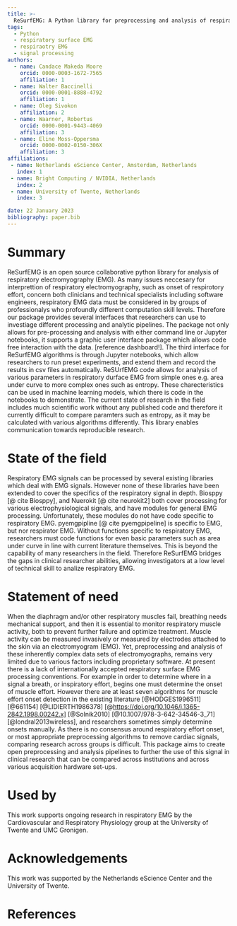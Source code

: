 ```yaml
---
title: >-
  ReSurfEMG: A Python library for preprocessing and analysis of respiratory EMG.
tags:
  - Python
  - respiratory surface EMG
  - respiraotry EMG
  - signal processing
authors:
  - name: Candace Makeda Moore
    orcid: 0000-0003-1672-7565
    affiliation: 1
  - name: Walter Baccinelli
    orcid: 0000-0001-8888-4792
    affiliation: 1
  - name: Oleg Sivokon
    affiliation: 2
  - name: Waarner, Robertus
    orcid: 0000-0001-9443-4069
    affiliation: 3
  - name: Eline Moss-Oppersma
    orcid: 0000-0002-0150-306X
    affiliation: 3
affiliations:
 - name: Netherlands eScience Center, Amsterdam, Netherlands
   index: 1
 - name: Bright Computing / NVIDIA, Netherlands
   index: 2
 - name: University of Twente, Netherlands
   index: 3

date: 22 January 2023
bibliography: paper.bib
---
```


# Summary


ReSurfEMG is an open source collaborative python library for analysis of respiratory electromyography (EMG).
 As many issues neccesary for interprettion of respiratory electromyography, such as onset of respirotory effort, concern both clinicians and technical specialists including software engineers, respiratory EMG data must be considered in by groups of professionalys who profoundly different computation skill levels. Therefore our package provides several interfaces that researchers can use to investiage different processing and analytic pipelines. The package not only allows for pre-processing and analysis with either command line or Jupyter notebooks, it supports a graphic user interface package which allows code free interaction with the data. [reference dashboard!]. The third interface for ReSurfEMG algorithms is through Jupyter notebooks, which allow researchers to run preset experiments, and extend them and record the results in csv files automatically.
ReSUrfEMG code allows for analysis of various parameters in respiratory durface EMG from simple ones e.g. area under curve to more complex ones such as entropy. These charecteristics can be used in machine learning models, which there is code in the notebooks to demonstrate. The current state of research in the field includes much scientific work without any published code and therefore it currently difficult to compare paramters such as entropy, as it may be calculated with various algorithms differently. This library enables communication towards reproducible research. 


# State of the field

Respiratory EMG signals can be processed by several existing libraries which deal with EMG signals. However none of these libraries have been extended to cover the specifics of the respiratory signal in depth. Biosppy [@ cite Biosppy], and Nuerokit [@ cite neurokit2] both cover processing for various electrophysiological signals, and have modules for general EMG processing. Unfortunately, these modules do not have code specific to respiratory EMG. pyemgpipline [@ cite pyemgpipeline] is specific to EMG, but nor respirator EMG. Without functions specific to respiratory EMG, researchers must code functions for even basic parameters such as area under curve in line with current literature themselves. This is beyond the capability of many researchers in the field. Therefore ReSurfEMG bridges the gaps in clinical researcher abilities, allowing investigators at a low level of technical skill to analize respiratory EMG.  


# Statement of need
When the diaphragm and/or other respiratory muscles fail, breathing needs mechanical support, and then it is essential to monitor respiratory muscle activity, both to prevent further failure and optimize treatment. Muscle activity can be measured invasively or measured by electrodes attached to the skin via an electromyogram (EMG). Yet, preprocessing and analysis of these inherently complex data sets of electromyographs, remains very limited due to various factors including proprietary software.
 At present there is a lack of internationally accepted respiratory surface EMG processing conventions. For example in order to determine where in a signal a breath, or inspiratory effort, begins one must determine the onset of muscle effort. However there are at least seven algorithms for muscle effort onset detection in the existing literature  [@HODGES1996511] [@661154] [@LIDIERTH1986378] [@https://doi.org/10.1046/j.1365-2842.1998.00242.x] [@Solnik2010] [@10.1007/978-3-642-34546-3_71] [@londral2013wireless], and researchers sometimes simply determine onsets manually. As there is no consensus around respiratory effort onset, or most appropriate preprocessing algorithms to remove cardiac signals, comparing research across groups is difficult. 
 This package aims to create open preprocessing and analysis pipelines to further the use of this signal in clinical research that can be compared across institutions and across various acquisition hardware set-ups.  

# Used by

This work supports ongoing research in respiratory EMG by the Cardiovascular and Respiratory Physiology group at the University of Twente and UMC Gronigen. 

# Acknowledgements

This work was supported by the Netherlands eScience Center and the University of Twente.

# References
